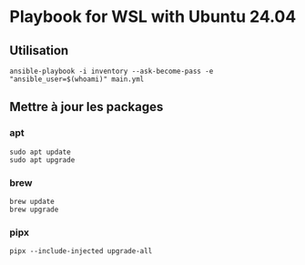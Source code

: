 # Playbook for WSL with Ubuntu 24.04

## Utilisation

```console
ansible-playbook -i inventory --ask-become-pass -e "ansible_user=$(whoami)" main.yml
```

## Mettre à jour les packages

### apt

```console
sudo apt update
sudo apt upgrade
```

### brew

```console
brew update
brew upgrade
```

### pipx

```console
pipx --include-injected upgrade-all
```
